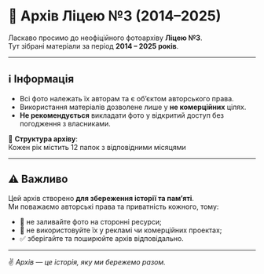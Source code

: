 # 📸 Архів Ліцею №3 (2014–2025)

Ласкаво просимо до неофіційного фотоархіву **Ліцею №3**.  
Тут зібрані матеріали за період **2014 – 2025 років**.

---

## ℹ️ Інформація
- Всі фото належать їх авторам та є об’єктом авторського права.  
- Використання матеріалів дозволене лише у **не комерційних** цілях.  
- **Не рекомендується** викладати фото у відкритий доступ без погодження з власниками.  

📂 **Структура архіву**:  
Кожен рік містить 12 папок з відповідними місяцями

---

## ⚠️ Важливо
Цей архів створено **для збереження історії та пам’яті**.  
Ми поважаємо авторські права та приватність кожного, тому:  

- 🚫 не заливайте фото на сторонні ресурси;  
- 🚫 не використовуйте їх у рекламі чи комерційних проектах;  
- ✅ зберігайте та поширюйте архів відповідально.  

---

✌️ _Архів — це історія, яку ми бережемо разом._

